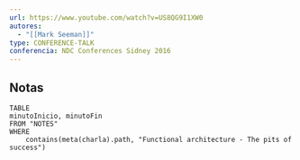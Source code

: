 ```yaml
---
url: https://www.youtube.com/watch?v=US8QG9I1XW0
autores:
  - "[[Mark Seeman]]"
type: CONFERENCE-TALK
conferencia: NDC Conferences Sidney 2016
---
```

## Notas
```dataview
TABLE
minutoInicio, minutoFin
FROM "NOTES" 
WHERE 
	contains(meta(charla).path, "Functional architecture - The pits of success")

```